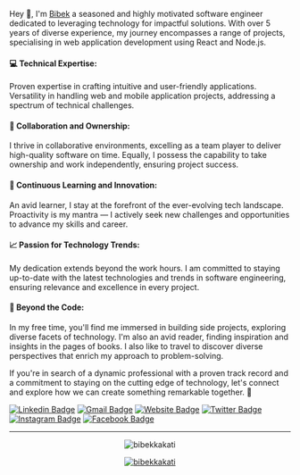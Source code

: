 Hey 👋, I'm [Bibek](https://bibekkakati.me/) a seasoned and highly motivated software engineer dedicated to leveraging technology for impactful solutions. With over 5 years of diverse experience, my journey encompasses a range of projects, specialising in web application development using React and Node.js.

#### 💻 Technical Expertise:

Proven expertise in crafting intuitive and user-friendly applications.
Versatility in handling web and mobile application projects, addressing a spectrum of technical challenges.

#### 👏 Collaboration and Ownership:
I thrive in collaborative environments, excelling as a team player to deliver high-quality software on time. Equally, I possess the capability to take ownership and work independently, ensuring project success.

#### 📝 Continuous Learning and Innovation:
An avid learner, I stay at the forefront of the ever-evolving tech landscape. Proactivity is my mantra — I actively seek new challenges and opportunities to advance my skills and career.

#### 📈 Passion for Technology Trends:
My dedication extends beyond the work hours. I am committed to staying up-to-date with the latest technologies and trends in software engineering, ensuring relevance and excellence in every project.

#### 📖 Beyond the Code:
In my free time, you'll find me immersed in building side projects, exploring diverse facets of technology. I'm also an avid reader, finding inspiration and insights in the pages of books. I also like to travel to discover diverse perspectives that enrich my approach to problem-solving.

If you're in search of a dynamic professional with a proven track record and a commitment to staying on the cutting edge of technology, let's connect and explore how we can create something remarkable together. 🤝

[![Linkedin Badge](https://img.shields.io/badge/LinkedIn-blue?style=flat&logo=linkedin&labelColor=blue&link=https://www.linkedin.com/in/bibekkakati/)](https://linkedin.com/in/bibekkakati) [![Gmail Badge](https://img.shields.io/badge/Gmail-red?style=flat-square&logo=Gmail&logoColor=white&link=mailto:bibekkakati0@gmail.com)](mailto:bibekkakati0@gmail.com) [![Website Badge](https://img.shields.io/badge/-Website-47CCCC?style=flat&logo=Google-Chrome&logoColor=white&link=https://bibekkakati.me)](https://bibekkakati.me) [![Twitter Badge](https://img.shields.io/badge/-Twitter-1ca0f1?style=flat&labelColor=1ca0f1&logo=twitter&logoColor=white&link=https://twitter.com/kakatibibek)](https://twitter.com/kakatibibek) [![Instagram Badge](https://img.shields.io/badge/-Instagram-E4405F?style=flat&logo=instagram&logoColor=white&link=https://instagram.com/bibekkakati/)](https://instagram.com/bibekkakati) [![Facebook Badge](https://img.shields.io/badge/-Facebook-1877f2?style=flat&logo=facebook&logoColor=white&link=https://facebook.com/bibek.kakati.37)](https://facebook.com/bibek.kakati.37)

---

<p align="center"><img src="https://github-readme-streak-stats.herokuapp.com/?user=bibekkakati&" alt="bibekkakati" /></p>

<p align="center"> <a href="https://github.com/ryo-ma/github-profile-trophy"><img src="https://github-profile-trophy.vercel.app/?username=bibekkakati&margin-w=5" alt="bibekkakati" /></a> </p>

